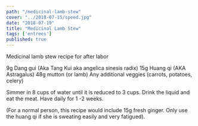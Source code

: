 ```yaml
---
path: "/medicinal-lamb-stew"
cover: "../2018-07-15/speed.jpg"
date: "2018-07-19"
title: "Medicinal Lamb Stew"
tags: ['entrees']
published: true
---
```


Medicinal lamb stew recipe for after labor

9g Dang gui (Aka Tang Kui aka angelica sinesis radix)
15g Huang qi (AKA Astragalus)
48g mutton (or lamb)
Any additional veggies (carrots, potatoes, celery)

Simmer in 8 cups of water until it is reduced to 3 cups.  Drink the liquid and eat the meat.
Have daily for 1 -2 weeks.

(For a normal person, this recipe would include 15g fresh ginger. Only use the huang qi if she is sweating easily and very fatigued).